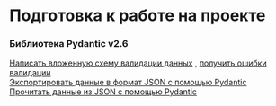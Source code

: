 # Подготовка к работе на проекте

### Библиотека Pydantic v2.6

[Написать вложенную схему валидации данных](https://github.com/Amartyanov1974/preparation_for_the_internship/blob/0892f57d0d88b5d3f18105a22a966d093d742f47/pydantic/example_pydantic.py#L26) , [получить ошибки валидации](https://github.com/Amartyanov1974/preparation_for_the_internship/blob/0892f57d0d88b5d3f18105a22a966d093d742f47/pydantic/example_pydantic.py#L83)<br>
[Экспортировать данные в формат JSON с помощью Pydantic](https://github.com/Amartyanov1974/preparation_for_the_internship/blob/0892f57d0d88b5d3f18105a22a966d093d742f47/pydantic/example_pydantic.py#L62)<br>
[Прочитать данные из JSON с помощью Pydantic](https://github.com/Amartyanov1974/preparation_for_the_internship/blob/0892f57d0d88b5d3f18105a22a966d093d742f47/pydantic/example_pydantic.py#L61)<br>
